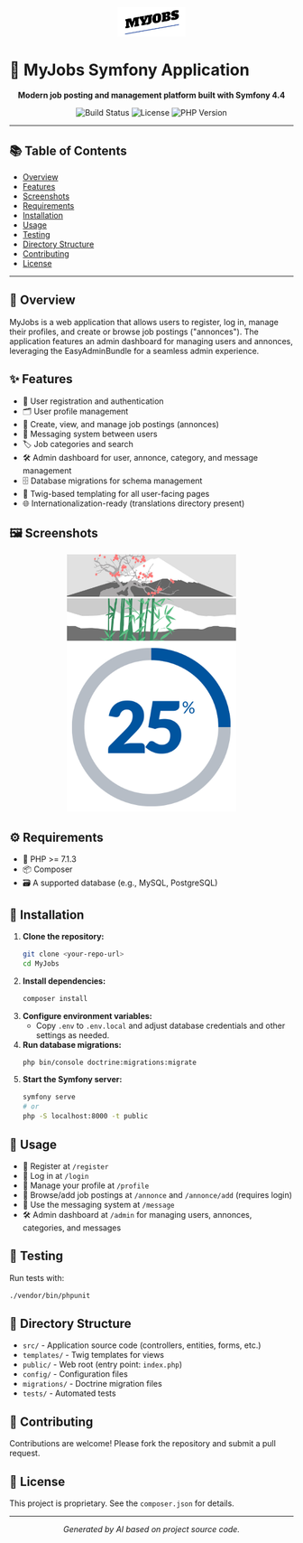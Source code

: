 <!-- Project Logo -->
<p align="center">
  <img src="public/build/images/default-logo.png" alt="MyJobs Logo" width="120" />
</p>

# 🚀 MyJobs Symfony Application

<p align="center">
  <b>Modern job posting and management platform built with Symfony 4.4</b>
</p>

<p align="center">
  <!-- Badges (replace with real badge URLs as needed) -->
  <img src="https://img.shields.io/badge/build-passing-brightgreen" alt="Build Status" />
  <img src="https://img.shields.io/badge/license-proprietary-blue" alt="License" />
  <img src="https://img.shields.io/badge/PHP-7.1.3%2B-777bb4" alt="PHP Version" />
</p>

---

## 📚 Table of Contents
- [Overview](#-overview)
- [Features](#-features)
- [Screenshots](#-screenshots)
- [Requirements](#-requirements)
- [Installation](#-installation)
- [Usage](#-usage)
- [Testing](#-testing)
- [Directory Structure](#-directory-structure)
- [Contributing](#-contributing)
- [License](#-license)

---

## 📝 Overview
MyJobs is a web application that allows users to register, log in, manage their profiles, and create or browse job postings ("annonces"). The application features an admin dashboard for managing users and annonces, leveraging the EasyAdminBundle for a seamless admin experience.

## ✨ Features
- 👤 User registration and authentication
- 🗂️ User profile management
- 📢 Create, view, and manage job postings (annonces)
- 💬 Messaging system between users
- 🏷️ Job categories and search
- 🛠️ Admin dashboard for user, annonce, category, and message management
- 🗄️ Database migrations for schema management
- 🎨 Twig-based templating for all user-facing pages
- 🌐 Internationalization-ready (translations directory present)

## 🖼️ Screenshots
<p align="center">
  <!-- Replace with actual screenshots or keep as placeholders -->
  <img src="public/build/images/1.jpeg" alt="Home Screenshot" width="300" />
  <img src="public/build/images/3.jpeg" alt="Profile Screenshot" width="300" />
  <img src="public/build/images/25.png" alt="Admin Dashboard Screenshot" width="300" />
</p>

## ⚙️ Requirements
- 🐘 PHP >= 7.1.3
- 📦 Composer
- 🗃️ A supported database (e.g., MySQL, PostgreSQL)

## 🚦 Installation
1. **Clone the repository:**
   ```bash
   git clone <your-repo-url>
   cd MyJobs
   ```
2. **Install dependencies:**
   ```bash
   composer install
   ```
3. **Configure environment variables:**
   - Copy `.env` to `.env.local` and adjust database credentials and other settings as needed.
4. **Run database migrations:**
   ```bash
   php bin/console doctrine:migrations:migrate
   ```
5. **Start the Symfony server:**
   ```bash
   symfony serve
   # or
   php -S localhost:8000 -t public
   ```

## 🚀 Usage
- 📝 Register at `/register`
- 🔐 Log in at `/login`
- 👤 Manage your profile at `/profile`
- 📢 Browse/add job postings at `/annonce` and `/annonce/add` (requires login)
- 💬 Use the messaging system at `/message`
- 🛠️ Admin dashboard at `/admin` for managing users, annonces, categories, and messages

## 🧪 Testing
Run tests with:
```bash
./vendor/bin/phpunit
```

## 📁 Directory Structure
- `src/` - Application source code (controllers, entities, forms, etc.)
- `templates/` - Twig templates for views
- `public/` - Web root (entry point: `index.php`)
- `config/` - Configuration files
- `migrations/` - Doctrine migration files
- `tests/` - Automated tests

## 🤝 Contributing
Contributions are welcome! Please fork the repository and submit a pull request.

## 📜 License
This project is proprietary. See the `composer.json` for details.

---

<p align="center">
  <i>Generated by AI based on project source code.</i>
</p> 